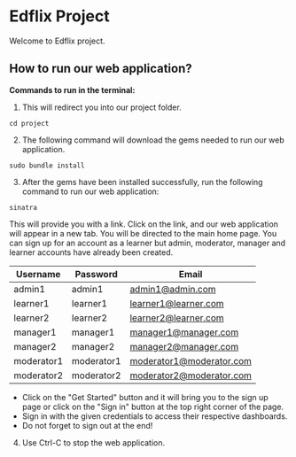 # Edflix Project
Welcome to Edflix project.

## How to run our web application?
**Commands to run in the terminal:**
1. This will redirect you into our project folder.
```console
cd project
```

2. The following command will download the gems needed to run our web application.
```console
sudo bundle install
```

3. After the gems have been installed successfully, run the following command to run our web application:
```console
sinatra
``` 
This will provide you with a link. Click on the link, and our web application will appear in a new tab.
You will be directed to the main home page. You can sign up for an account as a learner but admin, moderator, manager and learner accounts have already been created.

| Username      | Password      | Email                    |
| ------------- | ------------- | -------------------------|
| admin1        | admin1        | admin1@admin.com         |
| learner1      | learner1      | learner1@learner.com     |
| learner2      | learner2      | learner2@learner.com     |
| manager1      | manager1      | manager1@manager.com     |
| manager2      | manager2      | manager2@manager.com     |
| moderator1    | moderator1    | moderator1@moderator.com |
| moderator2    | moderator2    | moderator2@moderator.com |


  * Click on the "Get Started" button and it will bring you to the sign up page or click on the "Sign in" button at the top right corner of the page.
  * Sign in with the given credentials to access their respective dashboards.
  * Do not forget to sign out at the end!

4. Use Ctrl-C to stop the web application.


